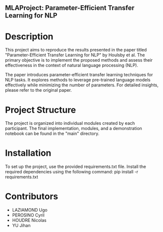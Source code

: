 ## MLAProject: Parameter-Efficient Transfer Learning for NLP

# Description
This project aims to reproduce the results presented in the paper titled "Parameter-Efficient Transfer Learning for NLP" by Houlsby et al. The primary objective is to implement the proposed methods and assess their effectiveness in the context of natural language processing (NLP).

The paper introduces parameter-efficient transfer learning techniques for NLP tasks. It explores methods to leverage pre-trained language models effectively while minimizing the number of parameters. For detailed insights, please refer to the original paper.

# Project Structure
The project is organized into individual modules created by each participant. The final implementation, modules, and a demonstration notebook can be found in the "main" directory.

# Installation
To set up the project, use the provided requirements.txt file. Install the required dependencies using the following command:
pip install -r requirements.txt

# Contributors

- LAZIAMOND Ugo
- PEROSINO Cyril
- HOUDRE Nicolas
- YU Jihan
